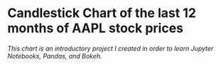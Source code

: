 # Candlestick Chart of the last 12 months of AAPL stock prices
###### This chart is an introductory project I created in order to learn Jupyter Notebooks, Pandas, and Bokeh.
